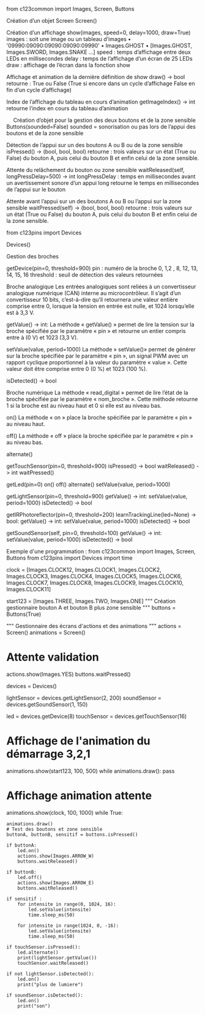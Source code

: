 from c123common import Images, Screen, Buttons

Création d’un objet Screen
Screen()

Création d’un affichage
show(images, speed=0, delay=1000, draw=True)
images : soit une image ou un tableau d’images
•	'09990:09090:09090:09090:09990'
•	Images.GHOST
•	[Images.GHOST, Images.SWORD, Images.SNAKE …]
speed : temps d’affichage entre deux LEDs en millisecondes
delay : temps de l’affichage d’un écran de 25 LEDs
draw : affichage de l’écran dans la fonction show 

Affichage et animation de la dernière définition de show
draw() -> bool
retourne : True ou False (True si encore dans un cycle d’affichage False en fin d’un cycle d’affichage)

Index de l’affichage du tableau en cours d’animation
getImageIndex() -> int
retourne l’index en cours du tableau d’animation

 
Création d’objet pour la gestion des deux boutons et de la zone sensible
Buttons(sounded=False)
sounded = sonorisation ou pas lors de l’appui des boutons et de la zone sensible

Détection de l’appui sur un des boutons A ou B ou de la zone sensible
isPressed() -> (bool, bool, bool)
retourne : trois valeurs sur un état (True ou False) du bouton A, puis celui du bouton B et enfin celui de la zone sensible.

Attente du relâchement du bouton ou zone sensible
waitReleased(self, longPressDelay=500) -> int
longPressDelay : temps en millisecondes avant un avertissement sonore d’un appui long
retourne le temps en millisecondes de l’appui sur le bouton

Attente avant l’appui sur un des boutons A ou B ou l’appui sur la zone sensible
waitPressed(self) -> (bool, bool, bool)
retourne : trois valeurs sur un état (True ou False) du bouton A, puis celui du bouton B et enfin celui de la zone sensible.

from c123pins import Devices

Devices()

Gestion des broches

getDevice(pin=0, threshold=900)
	pin : numéro de la broche 0, 1,2 , 8, 12, 13, 14, 15, 16
	threshold : seuil de détection des valeurs retournées 

Broche analogique
Les entrées analogiques sont reliées à un convertisseur analogique numérique (CAN) interne au microcontrôleur. Il s’agit d’un convertisseur 10 bits, c’est-à-dire qu’il retournera une valeur entière comprise entre 0, lorsque la tension en entrée est nulle, et 1024 lorsqu’elle est à 3,3 V.

getValue() -> int:
La méthode « getValue() » permet de lire la tension sur la broche spécifiée par le paramètre « pin » et retourne un entier compris entre à (0 V) et 1023 (3,3 V). 

setValue(value, period=1000)
La méthode » setValue()» permet de générer sur la broche spécifiée par le paramètre « pin », un signal PWM avec un rapport cyclique proportionnel à la valeur du paramètre « value ». Cette valeur doit être comprise entre 0 (0 %) et 1023 (100 %). 

isDetected() -> bool

Broche numérique
La méthode « read_digital » permet de lire l’état de la broche spécifiée par le paramètre « nom_broche ». Cette méthode retourne 1 si la broche est au niveau haut et 0 si elle est au niveau bas. 

on()
La méthode « on » place la broche spécifiée par le paramètre « pin » au niveau haut. 

off()
La méthode « off » place la broche spécifiée par le paramètre « pin » au niveau bas. 

alternate()

getTouchSensor(pin=0, threshold=900)
isPressed() -> bool
waitReleased() -> int
waitPressed()

getLed(pin=0)
on()
off()
alternate()
setValue(value, period=1000)

getLightSensor(pin=0, threshold=900)
getValue() -> int:
setValue(value, period=1000)
isDetected() -> bool

getIRPhotoreflector(pin=0, threshold=200)
learnTrackingLine(led=None) -> bool:
getValue() -> int:
setValue(value, period=1000)
isDetected() -> bool

getSoundSensor(self, pin=0, threshold=100)
getValue() -> int:
setValue(value, period=1000)
isDetected() -> bool


Exemple d'une programmation :
from c123common import Images, Screen, Buttons
from c123pins import Devices
import time

clock = [Images.CLOCK12,
         Images.CLOCK1,
         Images.CLOCK2,
         Images.CLOCK3,
         Images.CLOCK4,
         Images.CLOCK5,
         Images.CLOCK6,
         Images.CLOCK7,
         Images.CLOCK8,
         Images.CLOCK9,
         Images.CLOCK10,
         Images.CLOCK11]

start123 = [Images.THREE,
            Images.TWO,
            Images.ONE]
"""
Création gestionnaire
bouton A et bouton B
plus zone sensible
"""
buttons = Buttons(True)

"""
Gestionnaire des écrans d'actions
et des animations
"""
actions = Screen()
animations = Screen()

# Attente validation
actions.show(Images.YES)
buttons.waitPressed()

devices = Devices()

lightSensor = devices.getLightSensor(2, 200)
soundSensor = devices.getSoundSensor(1, 150)

led = devices.getDevice(8)
touchSensor = devices.getTouchSensor(16)

# Affichage de l'animation du démarrage 3,2,1
animations.show(start123, 100, 500)
while animations.draw():
    pass

# Affichage animation attente
animations.show(clock, 100, 1000)
while True:

    animations.draw()
    # Test des boutons et zone sensible
    buttonA, buttonB, sensitif = buttons.isPressed()

    if buttonA:
        led.on()
        actions.show(Images.ARROW_W)
        buttons.waitReleased()

    if buttonB:
        led.off()
        actions.show(Images.ARROW_E)
        buttons.waitReleased()

    if sensitif :
        for intensite in range(0, 1024, 16):
            led.setValue(intensite)
            time.sleep_ms(50)

        for intensite in range(1024, 0, -16):
            led.setValue(intensite)
            time.sleep_ms(50)

    if touchSensor.isPressed():
        led.alternate()
        print(lightSensor.getValue())
        touchSensor.waitReleased()

    if not lightSensor.isDetected():
        led.on()
        print("plus de lumiere")

    if soundSensor.isDetected():
        led.on()
        print("son")

